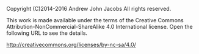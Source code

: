 Copyright (C)2014-2016 Andrew John Jacobs
All rights reserved.

This work is made available under the terms of the Creative Commons
Attribution-NonCommercial-ShareAlike 4.0 International license. Open the
following URL to see the details.

http://creativecommons.org/licenses/by-nc-sa/4.0/